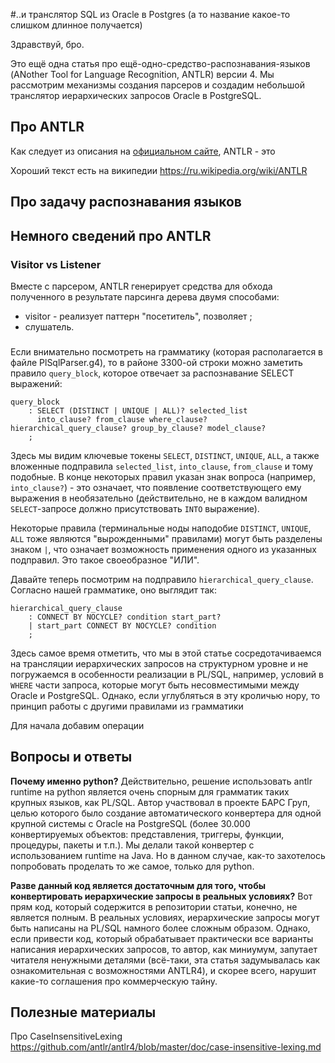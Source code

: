 #..и транслятор SQL из Oracle в Postgres (а то название какое-то слишком длинное получается)

Здравствуй, бро.

Это ещё одна статья про ещё-одно-средство-распознавания-языков (ANother Tool for Language Recognition, ANTLR) версии 4. Мы рассмотрим механизмы создания парсеров и создадим небольшой транслятор иерархических запросов Oracle в PostgreSQL. 

<cut>

## Про ANTLR

Как следует из описания на [официальном сайте](https://www.antlr.org/), ANTLR - это 

Хороший текст есть на википедии https://ru.wikipedia.org/wiki/ANTLR

## Про задачу распознавания языков



## Немного сведений про ANTLR

### Visitor vs Listener

Вместе с парсером, ANTLR генерирует средства для обхода полученного в результате парсинга дерева двумя способами:

* visitor - реализует паттерн "посетитель", позволяет ;
* слушатель.

###

Если внимательно посмотреть на грамматику (которая располагается в файле PlSqlParser.g4), то в районе 3300-ой строки можно заметить правило `query_block`, которое отвечает за распознавание SELECT выражений:

```
query_block
    : SELECT (DISTINCT | UNIQUE | ALL)? selected_list
      into_clause? from_clause where_clause? hierarchical_query_clause? group_by_clause? model_clause?
    ;
```

Здесь мы видим ключевые токены `SELECT`, `DISTINCT`, `UNIQUE`, `ALL`, а также вложенные подправила `selected_list`, `into_clause`, `from_clause` и тому подобные. В конце некоторых правил указан знак вопроса (например, `into_clause?`) - это означает, что появление соответствующего ему выражения в необязательно (действительно, не в каждом валидном `SELECT`-запросе должно присутствовать `INTO` выражение).

Некоторые правила (терминальные ноды наподобие `DISTINCT`, `UNIQUE`, `ALL` тоже являются "вырожденными" правилами) могут быть разделены знаком `|`, что означает возможность применения одного из указанных подправил. Это такое своеобразное "ИЛИ".

Давайте теперь посмотрим на подправило `hierarchical_query_clause`. Согласно нашей грамматике, оно выглядит так:

```
hierarchical_query_clause
    : CONNECT BY NOCYCLE? condition start_part?
    | start_part CONNECT BY NOCYCLE? condition
    ;
```

Здесь самое время отметить, что мы в этой статье сосредотачиваемся на трансляции иерархических запросов на структурном уровне и не погружаемся в особенности реализации в PL/SQL, например, условий в `WHERE` части запроса, которые могут быть несовместимыми между Oracle и PostgreSQL. Однако, если углубляться в эту кроличью нору, то принцип работы с другими правилами из грамматики

Для начала добавим операции

## Вопросы и ответы

**Почему именно python?** Действительно, решение использовать antlr runtime на python является очень спорным для грамматик таких крупных языков, как PL/SQL. Автор участвовал в проекте БАРС Груп, целью которого было создание автоматического конвертера для одной крупной системы с Oracle на PostgreSQL (более 30.000 конвертируемых объектов: представления, триггеры, функции, процедуры, пакеты и т.п.). Мы делали такой конвертер c использованием runtime на Java. Но в данном случае, как-то захотелось попробовать проделать то же самое, только для python.

**Разве данный код является достаточным для того, чтобы конвертировать иерархические запросы в реальных условиях?** Вот прям код, который содержится в репозитории статьи, конечно, не является полным. В реальных условиях, иерархические запросы могут быть написаны на PL/SQL намного более сложным образом. Однако, если привести код, который обрабатывает практически все варианты написания иерархических запросов, то автор, как миниумум, запутает читателя ненужными деталями (всё-таки, эта статья задумывалась как ознакомительная с возможностями ANTLR4), и скорее всего, нарушит какие-то соглашения про коммерческую тайну.

## Полезные материалы

Про CaseInsensitiveLexing
https://github.com/antlr/antlr4/blob/master/doc/case-insensitive-lexing.md

</cut>

